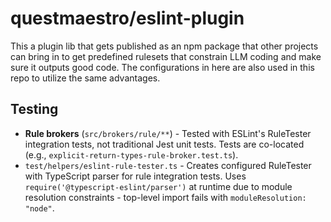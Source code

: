 # questmaestro/eslint-plugin

This a plugin lib that gets published as an npm package that other projects can bring in to get predefined rulesets that
constrain LLM coding and make sure it outputs good code. The configurations in here are also used in this repo to
utilize the same advantages.

## Testing

- **Rule brokers** (`src/brokers/rule/**`) - Tested with ESLint's RuleTester integration tests, not traditional Jest
  unit tests. Tests are co-located (e.g., `explicit-return-types-rule-broker.test.ts`).
- `test/helpers/eslint-rule-tester.ts` - Creates configured RuleTester with TypeScript parser for rule integration
  tests. Uses `require('@typescript-eslint/parser')` at runtime due to module resolution constraints - top-level import
  fails with `moduleResolution: "node"`.